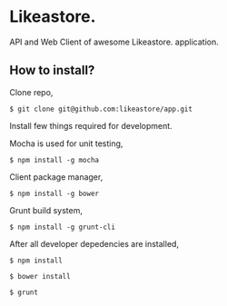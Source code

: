 # Likeastore.

API and Web Client of awesome Likeastore. application.

## How to install?

Clone repo,

```
$ git clone git@github.com:likeastore/app.git
```

Install few things required for development.

Mocha is used for unit testing,

```
$ npm install -g mocha
```

Client package manager,

```
$ npm install -g bower
```

Grunt build system,

```
$ npm install -g grunt-cli
```

After all developer depedencies are installed,

```
$ npm install
```

```
$ bower install
```

```
$ grunt
```